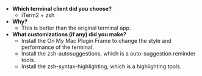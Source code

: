 - **Which terminal client did you choose?**
  - iTerm2 + zsh
- **Why?**
  - This is better than the original terminal app.
- **What customizations (if any) did you make?**
    - Install the On My Mac Plugin Frame to change the style and performance of the terminal.
    - Install the zsh-autosuggestions, which is a auto-suggestion reminder tools.
    - Install the zsh-syntax-highlighting, which is a highlighting tools.

